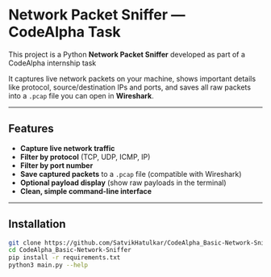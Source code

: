 # Network Packet Sniffer — CodeAlpha Task

This project is a Python **Network Packet Sniffer** developed as part of a CodeAlpha internship task

It captures live network packets on your machine, shows important details like protocol, source/destination IPs and ports, and saves all raw packets into a `.pcap` file you can open in **Wireshark**.

---

## Features

- **Capture live network traffic**
- **Filter by protocol** (TCP, UDP, ICMP, IP)
- **Filter by port number**
- **Save captured packets** to a `.pcap` file (compatible with Wireshark)
- **Optional payload display** (show raw payloads in the terminal)
- **Clean, simple command-line interface**

---

## Installation
```bash
git clone https://github.com/SatvikHatulkar/CodeAlpha_Basic-Network-Sniffer.git
cd CodeAlpha_Basic-Network-Sniffer
pip install -r requirements.txt
python3 main.py --help
```